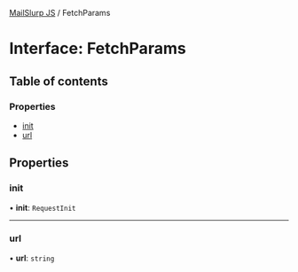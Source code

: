 [MailSlurp JS](../README.md) / FetchParams

# Interface: FetchParams

## Table of contents

### Properties

- [init](FetchParams.md#init)
- [url](FetchParams.md#url)

## Properties

### init

• **init**: `RequestInit`

___

### url

• **url**: `string`
